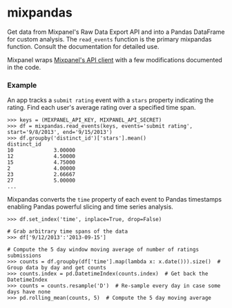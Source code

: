 # mixpandas

Get data from Mixpanel's Raw Data Export API and into a Pandas DataFrame for
custom analysis. The `read_events` function is the primary mixpandas function. Consult the documentation for
detailed use.

Mixpanel wraps [Mixpanel's API client](https://mixpanel.com/site_media//api/v2/mixpanel.py) with a few modifications
documented in the code.

### Example
An app tracks a `submit rating` event with a `stars` property indicating the rating.
Find each user's average rating over a specified time span.

    >>> keys = (MIXPANEL_API_KEY, MIXPANEL_API_SECRET)
    >>> df = mixpandas.read_events(keys, events='submit rating', start='9/8/2013', end='9/15/2013')
    >>> df.groupby('distinct_id')['stars'].mean()
    distinct_id
    10             3.00000
    12             4.50000
    15             4.75000
    2              4.00000
    23             2.66667
    27             5.00000
    ...

Mixpandas converts the `time` property of each event to Pandas timestamps enabling Pandas powerful slicing and 
time series analysis.

    >>> df.set_index('time', inplace=True, drop=False)
    
    # Grab arbitrary time spans of the data
    >>> df['9/12/2013':'2013-09-15']
    
    # Compute the 5 day window moving average of number of ratings submissions
    >>> counts = df.groupby(df['time'].map(lambda x: x.date())).size()  # Group data by day and get counts
    >>> counts.index = pd.DatetimeIndex(counts.index)  # Get back the DatetimeIndex
    >>> counts = counts.resample('D')  # Re-sample every day in case some days have none
    >>> pd.rolling_mean(counts, 5)  # Compute the 5 day moving average

